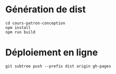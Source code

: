 # Génération de dist

```
cd cours-patron-conception
npm install
npm run build
```

# Déploiement en ligne

```
git subtree push --prefix dist origin gh-pages
```

